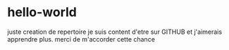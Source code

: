 # hello-world
juste creation de repertoire
je suis content d'etre sur GITHUB et j'aimerais apprendre plus.
merci de m'accorder cette chance
